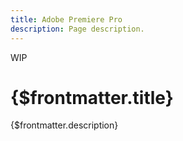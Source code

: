 ```yaml
---
title: Adobe Premiere Pro
description: Page description.
---
```

<span class="wip">WIP</span>
# {$frontmatter.title} 

{$frontmatter.description}